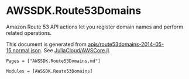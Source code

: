# AWSSDK.Route53Domains

Amazon Route 53 API actions let you register domain names and perform related operations.

This document is generated from
[apis/route53domains-2014-05-15.normal.json](https://github.com/aws/aws-sdk-js/blob/master/apis/route53domains-2014-05-15.normal.json).
See [JuliaCloud/AWSCore.jl](https://github.com/JuliaCloud/AWSCore.jl).

```@index
Pages = ["AWSSDK.Route53Domains.md"]
```

```@autodocs
Modules = [AWSSDK.Route53Domains]
```
